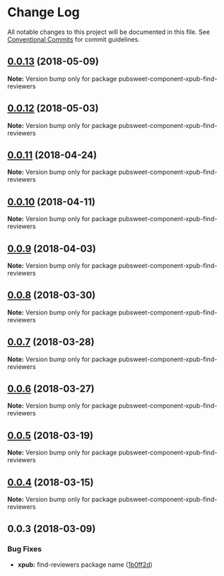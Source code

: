 # Change Log

All notable changes to this project will be documented in this file.
See [Conventional Commits](https://conventionalcommits.org) for commit guidelines.

<a name="0.0.13"></a>
## [0.0.13](https://gitlab.coko.foundation/pubsweet/pubsweet/compare/pubsweet-component-xpub-find-reviewers@0.0.12...pubsweet-component-xpub-find-reviewers@0.0.13) (2018-05-09)




**Note:** Version bump only for package pubsweet-component-xpub-find-reviewers

<a name="0.0.12"></a>
## [0.0.12](https://gitlab.coko.foundation/pubsweet/pubsweet/compare/pubsweet-component-xpub-find-reviewers@0.0.11...pubsweet-component-xpub-find-reviewers@0.0.12) (2018-05-03)




**Note:** Version bump only for package pubsweet-component-xpub-find-reviewers

<a name="0.0.11"></a>
## [0.0.11](https://gitlab.coko.foundation/pubsweet/pubsweet/compare/pubsweet-component-xpub-find-reviewers@0.0.10...pubsweet-component-xpub-find-reviewers@0.0.11) (2018-04-24)




**Note:** Version bump only for package pubsweet-component-xpub-find-reviewers

<a name="0.0.10"></a>
## [0.0.10](https://gitlab.coko.foundation/pubsweet/pubsweet/compare/pubsweet-component-xpub-find-reviewers@0.0.9...pubsweet-component-xpub-find-reviewers@0.0.10) (2018-04-11)




**Note:** Version bump only for package pubsweet-component-xpub-find-reviewers

<a name="0.0.9"></a>
## [0.0.9](https://gitlab.coko.foundation/pubsweet/pubsweet/compare/pubsweet-component-xpub-find-reviewers@0.0.8...pubsweet-component-xpub-find-reviewers@0.0.9) (2018-04-03)




**Note:** Version bump only for package pubsweet-component-xpub-find-reviewers

<a name="0.0.8"></a>
## [0.0.8](https://gitlab.coko.foundation/pubsweet/pubsweet/compare/pubsweet-component-xpub-find-reviewers@0.0.7...pubsweet-component-xpub-find-reviewers@0.0.8) (2018-03-30)




**Note:** Version bump only for package pubsweet-component-xpub-find-reviewers

<a name="0.0.7"></a>
## [0.0.7](https://gitlab.coko.foundation/pubsweet/pubsweet/compare/pubsweet-component-xpub-find-reviewers@0.0.6...pubsweet-component-xpub-find-reviewers@0.0.7) (2018-03-28)




**Note:** Version bump only for package pubsweet-component-xpub-find-reviewers

<a name="0.0.6"></a>
## [0.0.6](https://gitlab.coko.foundation/pubsweet/pubsweet/compare/pubsweet-component-xpub-find-reviewers@0.0.5...pubsweet-component-xpub-find-reviewers@0.0.6) (2018-03-27)




**Note:** Version bump only for package pubsweet-component-xpub-find-reviewers

<a name="0.0.5"></a>
## [0.0.5](https://gitlab.coko.foundation/pubsweet/pubsweet/compare/pubsweet-component-xpub-find-reviewers@0.0.4...pubsweet-component-xpub-find-reviewers@0.0.5) (2018-03-19)




**Note:** Version bump only for package pubsweet-component-xpub-find-reviewers

<a name="0.0.4"></a>
## [0.0.4](https://gitlab.coko.foundation/pubsweet/pubsweet/compare/pubsweet-component-xpub-find-reviewers@0.0.3...pubsweet-component-xpub-find-reviewers@0.0.4) (2018-03-15)




**Note:** Version bump only for package pubsweet-component-xpub-find-reviewers

<a name="0.0.3"></a>

## 0.0.3 (2018-03-09)

### Bug Fixes

* **xpub:** find-reviewers package name ([1b0ff2d](https://gitlab.coko.foundation/pubsweet/pubsweet/commit/1b0ff2d))
